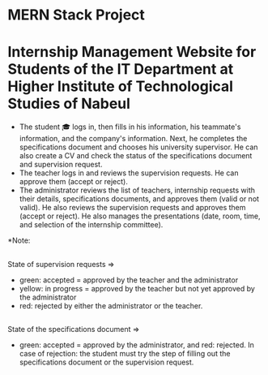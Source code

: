 # MERN Stack Project
# Internship Management Website for Students of the IT Department at Higher Institute of Technological Studies of Nabeul
- The student 🎓 logs in, then fills in his information, his teammate's information, and the company's information. Next, he completes the specifications document and chooses his university supervisor. He can also create a CV and check the status of the specifications document and supervision request.
- The teacher logs in and reviews the supervision requests. He can approve them (accept or reject).
- The administrator reviews the list of teachers, internship requests with their details, specifications documents, and approves them (valid or not valid). He also reviews the supervision requests and approves them (accept or reject). He also manages the presentations (date, room, time, and selection of the internship committee).

*Note:
##
State of supervision requests =>
- green: accepted = approved by the teacher and the administrator
- yellow: in progress = approved by the teacher but not yet approved by the administrator
- red: rejected by either the administrator or the teacher.
##
State of the specifications document => 
- green: accepted = approved by the administrator, and red: rejected.
In case of rejection: the student must try the step of filling out the specifications document or the supervision request.
